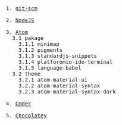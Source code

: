 <pre>
  1. <a href="https://git-scm.com/">git-scm</a>

  2. <a href="https://nodejs.org/en/">NodeJS</a>

  3. <a href="https://atom.io/">Atom</a>
    3.1 pakage
      3.1.1 minimap
      3.1.2 pigments
      3.1.3 standardjs-snippets
      3.1.4 platforomio-ide-terminal
      3.1.5 language-babel
    3.2 theme
      3.2.1 atom-material-ui
      3.2.2 atom-material-syntax
      3.2.3 atom-material-syntax-dark

  4. <a href="http://cmder.net/">Cmder</a>

  5. <a href="https://chocolatey.org/" target="_blank">Chocolatey</a>
</pre>
